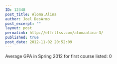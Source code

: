 ```yaml
---
ID: 12348
post_title: Aloma,Alina
author: Joel DesArmo
post_excerpt: ""
layout: post
permalink: http://effrtlss.com/alomaalina-3/
published: true
post_date: 2012-11-02 20:52:09
---
```

<p>Average GPA in Spring 2012 for first course listed: 0</p>